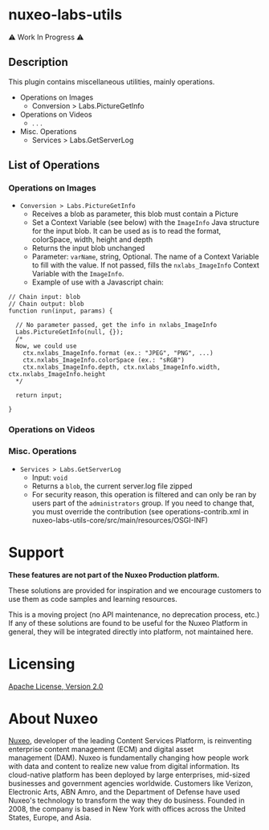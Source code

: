 # nuxeo-labs-utils

⚠️ Work In Progress ⚠️
 
## Description
This plugin contains miscellaneous utilities, mainly operations.

* Operations on Images
  * Conversion > Labs.PictureGetInfo
* Operations on Videos
  * . . .
* Misc. Operations
  * Services > Labs.GetServerLog


## List of Operations

### Operations on Images
* `Conversion > Labs.PictureGetInfo`
  * Receives a blob as parameter, this blob must contain a Picture
  * Set a Context Variable (see below) with the `ImageInfo` Java structure for the input blob. It can be used as is to read the format, colorSpace, width, height and depth
  * Returns the input blob unchanged
  * Parameter: `varName`, string, Optional. The name of a Context Variable to fill with the value. If not passed, fills the `nxlabs_ImageInfo` Context Variable with the `ImageInfo`.
  * Example of use with a Javascript chain:

```
// Chain input: blob
// Chain output: blob
function run(input, params) {
  
  // No parameter passed, get the info in nxlabs_ImageInfo
  Labs.PictureGetInfo(null, {});
  /*
  Now, we could use
    ctx.nxlabs_ImageInfo.format (ex.: "JPEG", "PNG", ...)
    ctx.nxlabs_ImageInfo.colorSpace (ex.: "sRGB")
    ctx.nxlabs_ImageInfo.depth, ctx.nxlabs_ImageInfo.width, ctx.nxlabs_ImageInfo.height
  */
  
  return input;

}
```


### Operations on Videos

### Misc. Operations
* `Services > Labs.GetServerLog`
  * Input: `void`
  * Returns a `blob`, the current server.log file zipped
  * For security reason, this operation is filtered and can only be ran by users part of the `administrators` group. If you need to change that, you must override the contribution (see operations-contrib.xml in nuxeo-labs-utils-core/src/main/resources/OSGI-INF)




# Support

**These features are not part of the Nuxeo Production platform.**

These solutions are provided for inspiration and we encourage customers to use them as code samples and learning resources.

This is a moving project (no API maintenance, no deprecation process, etc.) If any of these solutions are found to be useful for the Nuxeo Platform in general, they will be integrated directly into platform, not maintained here.


# Licensing

[Apache License, Version 2.0](http://www.apache.org/licenses/LICENSE-2.0)


# About Nuxeo

[Nuxeo](www.nuxeo.com), developer of the leading Content Services Platform, is reinventing enterprise content management (ECM) and digital asset management (DAM). Nuxeo is fundamentally changing how people work with data and content to realize new value from digital information. Its cloud-native platform has been deployed by large enterprises, mid-sized businesses and government agencies worldwide. Customers like Verizon, Electronic Arts, ABN Amro, and the Department of Defense have used Nuxeo's technology to transform the way they do business. Founded in 2008, the company is based in New York with offices across the United States, Europe, and Asia.
